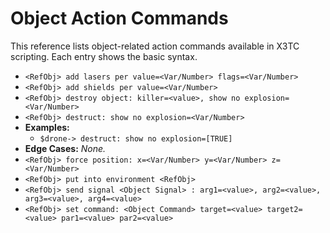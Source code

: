 # Object Action Commands

This reference lists object-related action commands available in X3TC scripting. Each entry shows the basic syntax.

- `<RefObj> add lasers per value=<Var/Number> flags=<Var/Number>`
- `<RefObj> add shields per value=<Var/Number>`
- `<RefObj> destroy object: killer=<value>, show no explosion=<Var/Number>`
- `<RefObj> destruct: show no explosion=<Var/Number>`
- **Examples:**
  - `$drone-> destruct: show no explosion=[TRUE]`
- **Edge Cases:** _None._
- `<RefObj> force position: x=<Var/Number> y=<Var/Number> z=<Var/Number>`
- `<RefObj> put into environment <RefObj>`
- `<RefObj> send signal <Object Signal> : arg1=<value>, arg2=<value>, arg3=<value>, arg4=<value>`
- `<RefObj> set command: <Object Command> target=<value> target2=<value> par1=<value> par2=<value>`

